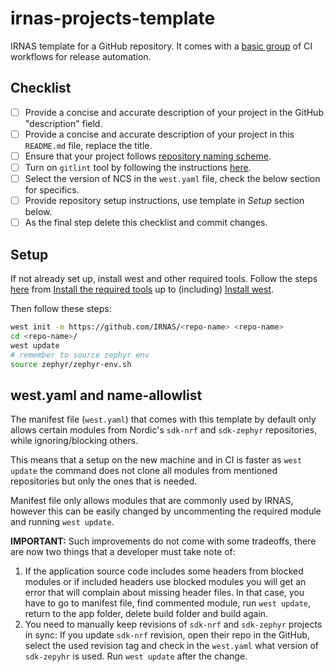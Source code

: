 # irnas-projects-template

IRNAS template for a GitHub repository. It comes with a [basic
group](https://github.com/IRNAS/irnas-workflows-software/tree/dev/workflow-templates/basic)
of CI workflows for release automation.

## Checklist

- [ ] Provide a concise and accurate description of your project in the GitHub
  "description" field.
- [ ] Provide a concise and accurate description of your project in this
  `README.md` file, replace the title.
- [ ] Ensure that your project follows [repository naming scheme](https://github.com/IRNAS/irnas-guidelines-docs/blob/dev/docs/github_projects_guidelines.md#repository-naming-scheme-).
- [ ] Turn on `gitlint` tool by following the instructions [here](https://github.com/IRNAS/irnas-guidelines-docs/tree/dev/tools/gitlint).
- [ ] Select the version of NCS in the `west.yaml` file, check the below section for
  specifics.
- [ ] Provide repository setup instructions, use template in _Setup_ section
  below.
- [ ] As the final step delete this checklist and commit changes.

## Setup

If not already set up, install west and other required tools.
Follow the steps [here](https://developer.nordicsemi.com/nRF_Connect_SDK/doc/latest/nrf/gs_installing.html)
from [Install the required tools](https://developer.nordicsemi.com/nRF_Connect_SDK/doc/latest/nrf/gs_installing.html#install-the-required-tools)
up to (including) [Install west](https://developer.nordicsemi.com/nRF_Connect_SDK/doc/latest/nrf/gs_installing.html#install-the-required-tools).

Then follow these steps:

```bash
west init -m https://github.com/IRNAS/<repo-name> <repo-name>
cd <repo-name>/
west update
# remember to source zephyr env
source zephyr/zephyr-env.sh
```

## west.yaml and name-allowlist

The manifest file (`west.yaml`) that comes with this template by default only allows
certain modules from Nordic's `sdk-nrf` and `sdk-zephyr` repositories, while
ignoring/blocking others.

This means that a setup on the new machine and in CI is faster as `west update`
the command does not clone all modules from mentioned repositories but only the ones
that is needed.

Manifest file only allows modules that are commonly used by IRNAS, however this
can be easily changed by uncommenting the required module and running `west update`.

**IMPORTANT:** Such improvements do not come with some tradeoffs, there are now
two things that a developer must take note of:
1. If the application source code includes some headers from blocked modules or if
   included headers use blocked modules you will get an error that will
   complain about missing header files. In that case, you have to go to manifest
   file, find commented module, run `west update`, return to the app folder, delete
   build folder and build again.
2. You need to manually keep revisions of `sdk-nrf` and `sdk-zephyr` projects in
   sync: If you update `sdk-nrf` revision, open their repo in the GitHub, select
   the used revision tag and check in the `west.yaml` what version of
   `sdk-zepyhr` is used. Run `west update` after the change.
